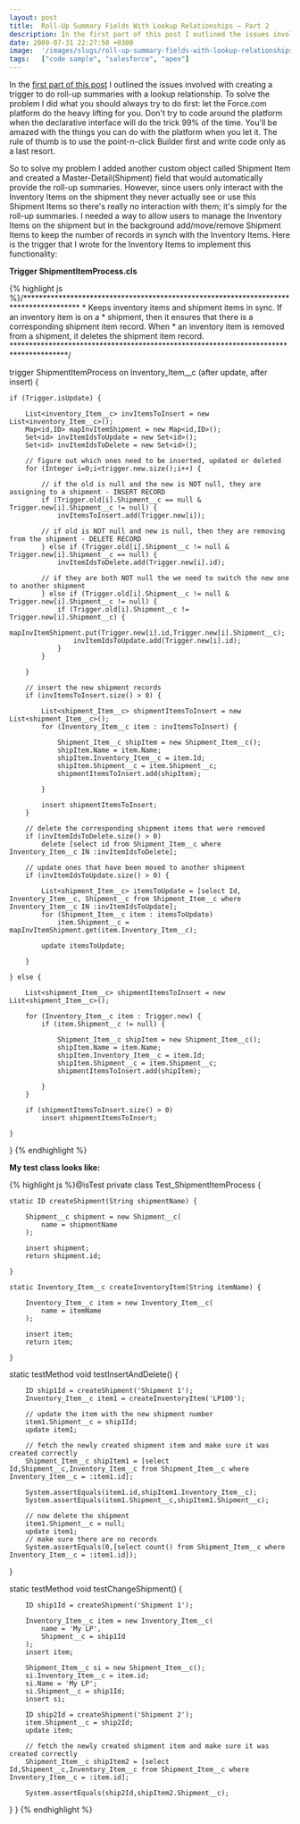 ```yaml
---
layout: post
title:  Roll-Up Summary Fields With Lookup Relationships – Part 2
description: In the first part of this post I outlined the issues involved with creating a trigger to do roll-up summaries with a lookup relationship. To solve the problem I did what you should always try to do first- let the Force.com platform do the heavy lifting for you. Dont try to code around the platform when the declarative interface will do the trick 99% of the time. Youll be amazed with the things you can do with the platform when you let it. The rule of thumb is to use the point-n-click Builder fir
date: 2009-07-31 22:27:50 +0300
image:  '/images/slugs/roll-up-summary-fields-with-lookup-relationships-part-2.jpg'
tags:   ["code sample", "salesforce", "apex"]
---
```

<p>In the <a href="/2009/07/30/roll-up-summary-fields-with-lookup-relationships-part-1/" target="_blank">first part of this post</a> I outlined the issues involved with creating a trigger to do roll-up summaries with a lookup relationship. To solve the problem I did what you should always try to do first: let the Force.com platform do the heavy lifting for you. Don't try to code around the platform when the declarative interface will do the trick 99% of the time. You'll be amazed with the things you can do with the platform when you let it. The rule of thumb is to use the point-n-click Builder first and write code only as a last resort.</p>
<p>So to solve my problem I added another custom object called Shipment Item and created a Master-Detail(Shipment) field that would automatically provide the roll-up summaries. However, since users only interact with the Inventory Items on the shipment they never actually see or use this Shipment Items so there's really no interaction with them; it's simply for the roll-up summaries. I needed a way to allow users to manage the Inventory Items on the shipment but in the background add/move/remove Shipment Items to keep the number of records in synch with the Inventory Items. Here is the trigger that I wrote for the Inventory Items to implement this functionality:</p>
<p><strong>Trigger ShipmentItemProcess.cls</strong></p>
{% highlight js %}/**************************************************************************************
* Keeps inventory items and shipment items in sync. If an inventory item is on a
* shipment, then it ensures that there is a corresponding shipment item record. When
* an inventory item is removed from a shipment, it deletes the shipment item record.
**************************************************************************************/

trigger ShipmentItemProcess on Inventory_Item__c (after update, after insert) {

	if (Trigger.isUpdate) {

		List<inventory_Item__c> invItemsToInsert = new List<inventory_Item__c>();
		Map<id,ID> mapInvItemShipment = new Map<id,ID>();
		Set<id> invItemIdsToUpdate = new Set<id>();
		Set<id> invItemIdsToDelete = new Set<id>();

		// figure out which ones need to be inserted, updated or deleted
		for (Integer i=0;i<trigger.new.size();i++) {

			// if the old is null and the new is NOT null, they are assigning to a shipment - INSERT RECORD
			if (Trigger.old[i].Shipment__c == null & Trigger.new[i].Shipment__c != null) {
				invItemsToInsert.add(Trigger.new[i]);

			// if old is NOT null and new is null, then they are removing from the shipment	- DELETE RECORD
			} else if (Trigger.old[i].Shipment__c != null & Trigger.new[i].Shipment__c == null) {
				invItemIdsToDelete.add(Trigger.new[i].id);

			// if they are both NOT null the we need to switch the new one to another shipment
			} else if (Trigger.old[i].Shipment__c != null & Trigger.new[i].Shipment__c != null) {
				if (Trigger.old[i].Shipment__c != Trigger.new[i].Shipment__c) {
					mapInvItemShipment.put(Trigger.new[i].id,Trigger.new[i].Shipment__c);
					invItemIdsToUpdate.add(Trigger.new[i].id);
				}
			}

		}

		// insert the new shipment records
		if (invItemsToInsert.size() > 0) {

			List<shipment_Item__c> shipmentItemsToInsert = new List<shipment_Item__c>();
			for (Inventory_Item__c item : invItemsToInsert) {

				Shipment_Item__c shipItem = new Shipment_Item__c();
				shipItem.Name = item.Name;
				shipItem.Inventory_Item__c = item.Id;
				shipItem.Shipment__c = item.Shipment__c;
				shipmentItemsToInsert.add(shipItem);

			}

			insert shipmentItemsToInsert;
		}

		// delete the corresponding shipment items that were removed
		if (invItemIdsToDelete.size() > 0)
			delete [select id from Shipment_Item__c where Inventory_Item__c IN :invItemIdsToDelete];

		// update ones that have been moved to another shipment
		if (invItemIdsToUpdate.size() > 0) {

			List<shipment_Item__c> itemsToUpdate = [select Id, Inventory_Item__c, Shipment__c from Shipment_Item__c where Inventory_Item__c IN :invItemIdsToUpdate];
			for (Shipment_Item__c item : itemsToUpdate)
				item.Shipment__c = mapInvItemShipment.get(item.Inventory_Item__c);

			update itemsToUpdate;

		}

	} else {

		List<shipment_Item__c> shipmentItemsToInsert = new List<shipment_Item__c>();

		for (Inventory_Item__c item : Trigger.new) {
			if (item.Shipment__c != null) {

				Shipment_Item__c shipItem = new Shipment_Item__c();
				shipItem.Name = item.Name;
				shipItem.Inventory_Item__c = item.Id;
				shipItem.Shipment__c = item.Shipment__c;
				shipmentItemsToInsert.add(shipItem);

			}
		}

		if (shipmentItemsToInsert.size() > 0)
			insert shipmentItemsToInsert;

	}

}
{% endhighlight %}
<p><strong>My test class looks like:</strong></p>
{% highlight js %}@isTest
private class Test_ShipmentItemProcess {

	static ID createShipment(String shipmentName) {

		Shipment__c shipment = new Shipment__c(
			name = shipmentName
		);

		insert shipment;
		return shipment.id;

	}

	static Inventory_Item__c createInventoryItem(String itemName) {

		Inventory_Item__c item = new Inventory_Item__c(
			name = itemName
		);

		insert item;
		return item;

	}

  static testMethod void testInsertAndDelete() {

		ID ship1Id = createShipment('Shipment 1');
		Inventory_Item__c item1 = createInventoryItem('LP100');

		// update the item with the new shipment number
		item1.Shipment__c = ship1Id;
		update item1;

		// fetch the newly created shipment item and make sure it was created correctly
		Shipment_Item__c shipItem1 = [select Id,Shipment__c,Inventory_Item__c from Shipment_Item__c where Inventory_Item__c = :item1.id];

		System.assertEquals(item1.id,shipItem1.Inventory_Item__c);
		System.assertEquals(item1.Shipment__c,shipItem1.Shipment__c);

		// now delete the shipment
		item1.Shipment__c = null;
		update item1;
		// make sure there are no records
		System.assertEquals(0,[select count() from Shipment_Item__c where Inventory_Item__c = :item1.id]);

  }

  static testMethod void testChangeShipment() {

		ID ship1Id = createShipment('Shipment 1');

		Inventory_Item__c item = new Inventory_Item__c(
			name = 'My LP',
			Shipment__c = ship1Id
		);
		insert item;

		Shipment_Item__c si = new Shipment_Item__c();
		si.Inventory_Item__c = item.id;
		si.Name = 'My LP';
		si.Shipment__c = ship1Id;
		insert si;

		ID ship2Id = createShipment('Shipment 2');
		item.Shipment__c = ship2Id;
		update item;

		// fetch the newly created shipment item and make sure it was created correctly
		Shipment_Item__c shipItem2 = [select Id,Shipment__c,Inventory_Item__c from Shipment_Item__c where Inventory_Item__c = :item.id];

		System.assertEquals(ship2Id,shipItem2.Shipment__c);

  }
}
{% endhighlight %}

